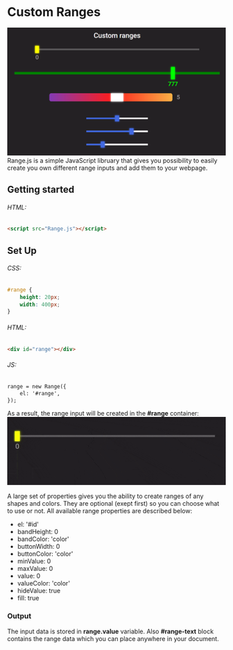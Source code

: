 # Custom Ranges
![examles](examples.PNG)
Range.js is a simple JavaScript libruary that gives you possibility to easily create you own different range inputs and add them to your webpage.

## Getting started
###### HTML:
```HTML
<script src="Range.js"></script>
```
## Set Up
###### CSS:
```CSS
#range {
    height: 20px;
    width: 400px;
}
```
###### HTML:
```HTML
<div id="range"></div>
```
###### JS:
```JS
range = new Range({
    el: '#range',
});
```
As a result, the range input will be created in the **#range** container:
![range](range.gif)

A large set of properties gives you the ability to create ranges of any shapes and colors. They are optional (exept first) so you can choose what to use or not. All available range properties are described below:
* el: '#id'
* bandHeight: 0
* bandColor: 'color'
* buttonWidth: 0
* buttonColor: 'color'
* minValue: 0
* maxValue: 0
* value: 0
* valueColor: 'color'
* hideValue: true
* fill: true

### Output
The input data is stored in **range.value** variable. Also **#range-text** block contains the range data which you can place anywhere in your document. 
